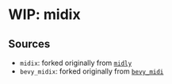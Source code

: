 # WIP: midix


## Sources

- `midix`: forked originally from [`midly`](https://github.com/kovaxis/midly)
- `bevy_midix`: forked originally from [`bevy_midi`](https://github.com/BlackPhlox/bevy_midi)
